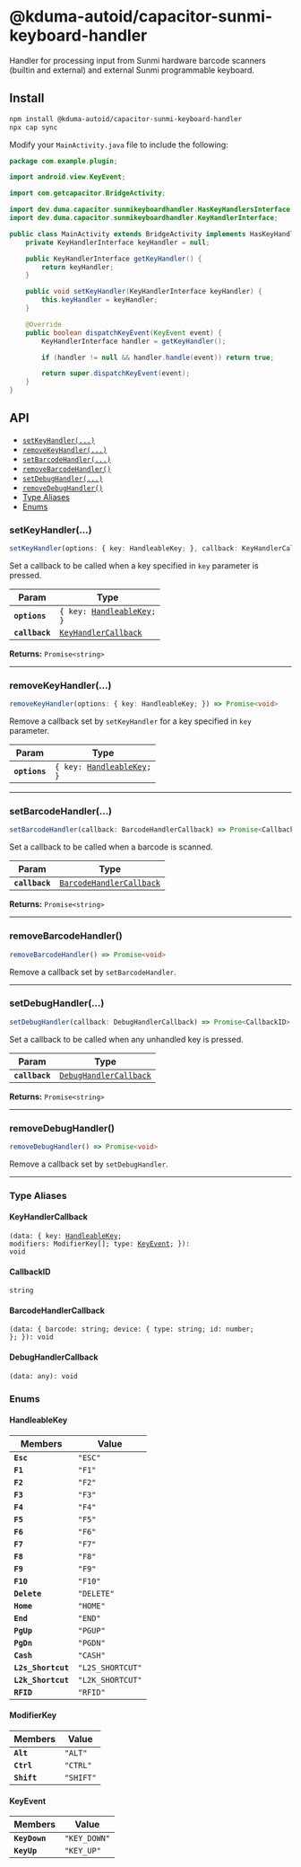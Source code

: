 # @kduma-autoid/capacitor-sunmi-keyboard-handler

Handler for processing input from Sunmi hardware barcode scanners (builtin and external) and external Sunmi programmable keyboard.

## Install

```bash
npm install @kduma-autoid/capacitor-sunmi-keyboard-handler
npx cap sync
```

Modify your `MainActivity.java` file to include the following:

```java
package com.example.plugin;

import android.view.KeyEvent;

import com.getcapacitor.BridgeActivity;

import dev.duma.capacitor.sunmikeyboardhandler.HasKeyHandlersInterface;
import dev.duma.capacitor.sunmikeyboardhandler.KeyHandlerInterface;

public class MainActivity extends BridgeActivity implements HasKeyHandlersInterface {
    private KeyHandlerInterface keyHandler = null;

    public KeyHandlerInterface getKeyHandler() {
        return keyHandler;
    }

    public void setKeyHandler(KeyHandlerInterface keyHandler) {
        this.keyHandler = keyHandler;
    }

    @Override
    public boolean dispatchKeyEvent(KeyEvent event) {
        KeyHandlerInterface handler = getKeyHandler();

        if (handler != null && handler.handle(event)) return true;

        return super.dispatchKeyEvent(event);
    }
}
```

## API

<docgen-index>

* [`setKeyHandler(...)`](#setkeyhandler)
* [`removeKeyHandler(...)`](#removekeyhandler)
* [`setBarcodeHandler(...)`](#setbarcodehandler)
* [`removeBarcodeHandler()`](#removebarcodehandler)
* [`setDebugHandler(...)`](#setdebughandler)
* [`removeDebugHandler()`](#removedebughandler)
* [Type Aliases](#type-aliases)
* [Enums](#enums)

</docgen-index>

<docgen-api>
<!--Update the source file JSDoc comments and rerun docgen to update the docs below-->

### setKeyHandler(...)

```typescript
setKeyHandler(options: { key: HandleableKey; }, callback: KeyHandlerCallback) => Promise<CallbackID>
```

Set a callback to be called when a key specified in `key` parameter is pressed.

| Param          | Type                                                              |
| -------------- | ----------------------------------------------------------------- |
| **`options`**  | <code>{ key: <a href="#handleablekey">HandleableKey</a>; }</code> |
| **`callback`** | <code><a href="#keyhandlercallback">KeyHandlerCallback</a></code> |

**Returns:** <code>Promise&lt;string&gt;</code>

--------------------


### removeKeyHandler(...)

```typescript
removeKeyHandler(options: { key: HandleableKey; }) => Promise<void>
```

Remove a callback set by `setKeyHandler` for a key specified in `key` parameter.

| Param         | Type                                                              |
| ------------- | ----------------------------------------------------------------- |
| **`options`** | <code>{ key: <a href="#handleablekey">HandleableKey</a>; }</code> |

--------------------


### setBarcodeHandler(...)

```typescript
setBarcodeHandler(callback: BarcodeHandlerCallback) => Promise<CallbackID>
```

Set a callback to be called when a barcode is scanned.

| Param          | Type                                                                      |
| -------------- | ------------------------------------------------------------------------- |
| **`callback`** | <code><a href="#barcodehandlercallback">BarcodeHandlerCallback</a></code> |

**Returns:** <code>Promise&lt;string&gt;</code>

--------------------


### removeBarcodeHandler()

```typescript
removeBarcodeHandler() => Promise<void>
```

Remove a callback set by `setBarcodeHandler`.

--------------------


### setDebugHandler(...)

```typescript
setDebugHandler(callback: DebugHandlerCallback) => Promise<CallbackID>
```

Set a callback to be called when any unhandled key is pressed.

| Param          | Type                                                                  |
| -------------- | --------------------------------------------------------------------- |
| **`callback`** | <code><a href="#debughandlercallback">DebugHandlerCallback</a></code> |

**Returns:** <code>Promise&lt;string&gt;</code>

--------------------


### removeDebugHandler()

```typescript
removeDebugHandler() => Promise<void>
```

Remove a callback set by `setDebugHandler`.

--------------------


### Type Aliases


#### KeyHandlerCallback

<code>(data: { key: <a href="#handleablekey">HandleableKey</a>; modifiers: ModifierKey[]; type: <a href="#keyevent">KeyEvent</a>; }): void</code>


#### CallbackID

<code>string</code>


#### BarcodeHandlerCallback

<code>(data: { barcode: string; device: { type: string; id: number; }; }): void</code>


#### DebugHandlerCallback

<code>(data: any): void</code>


### Enums


#### HandleableKey

| Members            | Value                       |
| ------------------ | --------------------------- |
| **`Esc`**          | <code>"ESC"</code>          |
| **`F1`**           | <code>"F1"</code>           |
| **`F2`**           | <code>"F2"</code>           |
| **`F3`**           | <code>"F3"</code>           |
| **`F4`**           | <code>"F4"</code>           |
| **`F5`**           | <code>"F5"</code>           |
| **`F6`**           | <code>"F6"</code>           |
| **`F7`**           | <code>"F7"</code>           |
| **`F8`**           | <code>"F8"</code>           |
| **`F9`**           | <code>"F9"</code>           |
| **`F10`**          | <code>"F10"</code>          |
| **`Delete`**       | <code>"DELETE"</code>       |
| **`Home`**         | <code>"HOME"</code>         |
| **`End`**          | <code>"END"</code>          |
| **`PgUp`**         | <code>"PGUP"</code>         |
| **`PgDn`**         | <code>"PGDN"</code>         |
| **`Cash`**         | <code>"CASH"</code>         |
| **`L2s_Shortcut`** | <code>"L2S_SHORTCUT"</code> |
| **`L2k_Shortcut`** | <code>"L2K_SHORTCUT"</code> |
| **`RFID`**         | <code>"RFID"</code>         |


#### ModifierKey

| Members     | Value                |
| ----------- | -------------------- |
| **`Alt`**   | <code>"ALT"</code>   |
| **`Ctrl`**  | <code>"CTRL"</code>  |
| **`Shift`** | <code>"SHIFT"</code> |


#### KeyEvent

| Members       | Value                   |
| ------------- | ----------------------- |
| **`KeyDown`** | <code>"KEY_DOWN"</code> |
| **`KeyUp`**   | <code>"KEY_UP"</code>   |

</docgen-api>
